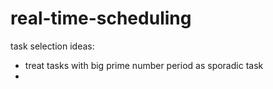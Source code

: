 # real-time-scheduling
task selection ideas:
- treat tasks with big prime number period as sporadic task
- 
